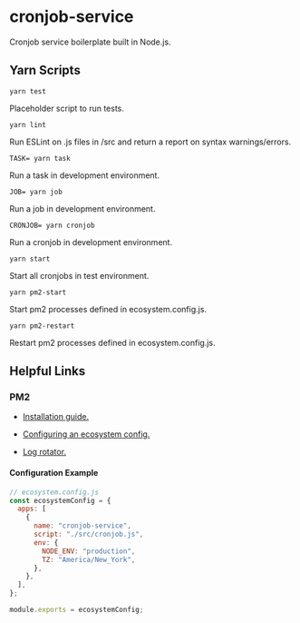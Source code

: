 # cronjob-service

Cronjob service boilerplate built in Node.js.

## Yarn Scripts

`yarn test`

Placeholder script to run tests.

`yarn lint`

Run ESLint on .js files in /src and return a report on syntax warnings/errors.

`TASK= yarn task`

Run a task in development environment.

`JOB= yarn job`

Run a job in development environment.

`CRONJOB= yarn cronjob`

Run a cronjob in development environment.

`yarn start`

Start all cronjobs in test environment.

`yarn pm2-start`

Start pm2 processes defined in ecosystem.config.js.

`yarn pm2-restart`

Restart pm2 processes defined in ecosystem.config.js.

## Helpful Links

### PM2

- [Installation guide.](https://pm2.io/docs/runtime/guide/installation/)

- [Configuring an ecosystem config.](https://pm2.keymetrics.io/docs/usage/application-declaration/)

- [Log rotator.](https://github.com/keymetrics/pm2-logrotate)

#### Configuration Example

```js
// ecosystem.config.js
const ecosystemConfig = {
  apps: [
    {
      name: "cronjob-service",
      script: "./src/cronjob.js",
      env: {
        NODE_ENV: "production",
        TZ: "America/New_York",
      },
    },
  ],
};

module.exports = ecosystemConfig;
```
